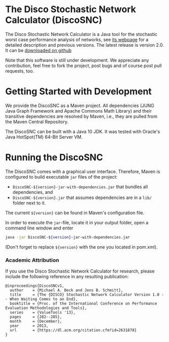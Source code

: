# The Disco Stochastic Network Calculator (DiscoSNC)

The Disco Stochastic Network Calculator is a Java tool for the stochastic worst case performance analysis of networks, see [its webpage](http://disco.informatik.uni-kl.de/index.php/projects/disco-snc) for a detailed description and previous versions.
The latest release is version 2.0. It can be [downloaded on github](https://github.com/NetCal/DiscoSNC/releases/tag/2.0)

Note that this software is still under development. 
We appreciate any contribution, feel free to fork the project, post bugs and of course post pull requests, too.


# Getting Started with Development

We provide the DiscoSNC as a Maven project.
All dependencies (JUNG Java Graph Framework and Apache Commons Math Library) and their transitive dependencies are resolved by Maven, i.e., they are pulled from the Maven Central Repository.

The DiscoSNC can be built with a Java 10 JDK. It was tested with Oracle's Java HotSpot(TM) 64-Bit Server VM.


# Running the DiscoSNC

The DiscoSNC comes with a graphical user interface.
Therefore, Maven is configured to build executable `jar` files of the project:
* `DiscoSNC-${version}-jar-with-dependencies.jar` that bundles all dependencies, and
* `DiscoSNC-${version}.jar` that assumes dependencies are in a `lib/` folder next to it.

The current `${version}` can be found in Maven's configuration file.

In order to execute the `jar`-file, locate it in your output folder, open a command line window and enter

```bash
java -jar DiscoSNC-${version}-jar-with-dependencies.jar
```
(Don't forget to replace `${version}` with the one you located in pom.xml).

### Academic Attribution

If you use the Disco Stochastic Network Calculator for research, please include the following reference in any resulting publication:

```plain
@inproceedings{DiscoSNCv1,
  author    = {Michael A. Beck and Jens B. Schmitt},
  title     = {The {DISCO} Stochastic Network Calculator Version 1.0 -- When Waiting Comes to an End},
  booktitle = {Proc. of the International Conference on Performance Evaluation Methodologies and Tools},
  series    = {ValueTools '13},
  pages     = {282--285},
  month     = {December},
  year      = 2013,
  url       = {https://dl.acm.org/citation.cfm?id=2631878}
}
```
